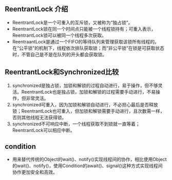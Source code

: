 ## ReentrantLock 介绍

* ReentrantLock是一个可重入的互斥锁，又被称为“独占锁”。
* ReentrantLock锁在同一个时间点只能被一个线程锁持有；可重入表示，ReentrantLock锁可以被同一个线程多次获取。
* ReentraantLock是通过一个FIFO的等待队列来管理获取该锁所有线程的。在“公平锁”的机制下，线程依次排队获取锁；而“非公平锁”在锁是可获取状态时，不管自己是不是在队列的开头都会获取锁。


## ReentrantLock和Synchronized比较

1. synchronized是独占锁，加锁和解锁的过程自动进行，易于操作，但不够灵活。ReentrantLock也是独占锁，加锁和解锁的过程需要手动进行，不易操作，但非常灵活。
2. synchronized可重入，因为加锁和解锁自动进行，不必担心最后是否释放锁；ReentrantLock也可重入，但加锁和解锁需要手动进行，且次数需一样，否则其他线程无法获得锁。
3. synchronized不可响应中断，一个线程获取不到锁就一直等着；ReentrantLock可以相应中断。


## condition

* 用来替代传统的Object的wait()、notify()实现线程间的协作，相比使用Object的wait()、notify()，使用Condition的await()、signal()这种方式实现线程间协作更加安全和高效。
